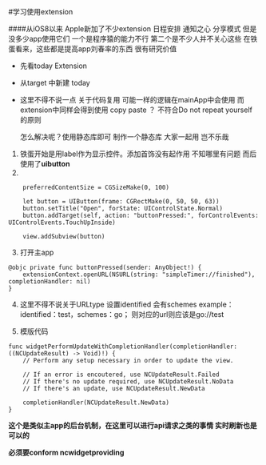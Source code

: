 #学习使用extension 

####从iOS8以来 Apple新加了不少extension 日程安排 通知之心 分享模式 但是没多少app使用它们 一个是程序猿的能力不行 第二个是不少人并不关心这些 在铁蛋看来，这些都是提高app刘春率的东西 很有研究价值
* 先看today Extension 

* 从target 中新建 today

* 这里不得不说一点 关于代码复用 可能一样的逻辑在mainApp中会使用 而extension中同样会得到使用 copy paste ？ 不符合Do not repeat yourself 的原则

  怎么解决呢？使用静态库即可 制作一个静态库 大家一起用 岂不乐哉

1. 铁蛋开始是用label作为显示控件。添加首饰没有起作用 不知哪里有问题 而后使用了**uibutton** 
2. 
```
    preferredContentSize = CGSizeMake(0, 100)

    let button = UIButton(frame: CGRectMake(0, 50, 50, 63))
    button.setTitle("Open", forState: UIControlState.Normal)
    button.addTarget(self, action: "buttonPressed:", forControlEvents: UIControlEvents.TouchUpInside)

    view.addSubview(button)
```
3. 打开主app
```
@objc private func buttonPressed(sender: AnyObject!) {
    extensionContext.openURL(NSURL(string: "simpleTimer://finished"), completionHandler: nil)
}
```
4. 这里不得不说关于URLtype  设置identified 会有schemes example：identified：test，schemes：go； 则对应的url则应该是go://test

5. 模版代码 
```
func widgetPerformUpdateWithCompletionHandler(completionHandler: ((NCUpdateResult) -> Void)!) {
    // Perform any setup necessary in order to update the view.

    // If an error is encoutered, use NCUpdateResult.Failed
    // If there's no update required, use NCUpdateResult.NoData
    // If there's an update, use NCUpdateResult.NewData

    completionHandler(NCUpdateResult.NewData)
}
```
**这个是类似主app的后台机制，在这里可以进行api请求之类的事情 实时刷新也是可以的**

__必须要conform ncwidgetproviding__
